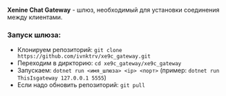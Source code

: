 **Xenine Chat Gateway** - шлюз, необходимый для установки соединения между клиентами.

### Запуск шлюза:
- Клонируем репозиторий: `git clone https://github.com/ivnktrv/xe9c_gateway.git`
- Переходим в диркторию: `cd xe9c_gateway/xe9c_gateway`
- Запускаем: `dotnet run <имя_шлюза> <ip> <порт>` (пример: `dotnet run ThisIsgateway 127.0.0.1 5555`)
- Если надо обновить репозиторий: `git pull`